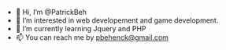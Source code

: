 - 👋 Hi, I’m @PatrickBeh
- 👀 I’m interested in web developement and game development.
- 🌱 I’m currently learning Jquery and PHP
- 📫 You can reach me by pbehenck@gmail.com

